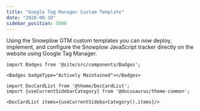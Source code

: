 ```yaml
---
title: "Google Tag Manager Custom Template"
date: "2020-08-10"
sidebar_position: 5000
---
```


Using the Snowplow GTM custom templates you can now deploy, implement, and configure the Snowplow JavaScript tracker directly on the website using Google Tag Manager.

```mdx-code-block
import Badges from '@site/src/components/Badges';

<Badges badgeType="Actively Maintained"></Badges>
```

```mdx-code-block
import DocCardList from '@theme/DocCardList';
import {useCurrentSidebarCategory} from '@docusaurus/theme-common';

<DocCardList items={useCurrentSidebarCategory().items}/>
```
